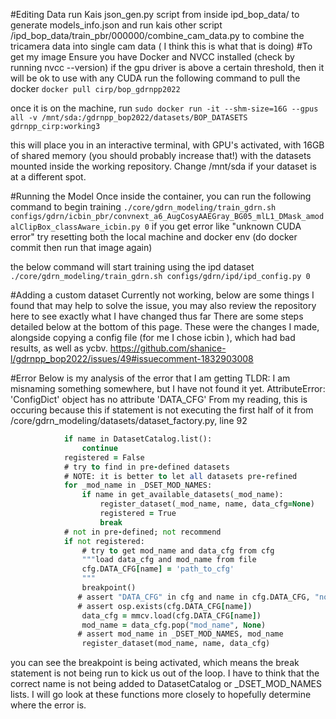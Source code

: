 #Editing Data
run Kais json_gen.py script from inside ipd_bop_data/ to generate models_info.json and run kais other script /ipd_bop_data/train_pbr/000000/combine_cam_data.py to combine the tricamera data into single cam data ( I think this is what that is doing)
#To get my image
Ensure you have Docker and NVCC installed (check by running nvcc --version) if the gpu driver is above a certain threshold, then it will be ok to use with any CUDA
run the following command to pull the docker 
```docker pull cirp/bop_gdrnpp2022```

once it is on the machine, run
```sudo docker run -it --shm-size=16G --gpus all -v /mnt/sda:/gdrnpp_bop2022/datasets/BOP_DATASETS gdrnpp_cirp:working3```

this will place you in an interactive terminal, with GPU's activated, with 16GB of shared memory (you should probably increase that!) with the datasets mounted inside the working repository. Change /mnt/sda if your dataset is at a different spot.

#Running the Model
Once inside the container, you can run the following command to begin training
```./core/gdrn_modeling/train_gdrn.sh configs/gdrn/icbin_pbr/convnext_a6_AugCosyAAEGray_BG05_mlL1_DMask_amodalClipBox_classAware_icbin.py 0```
if you get error like "unknown CUDA error" try resetting both the local machine and docker env (do docker commit then run that image again)

the below command will start training using the ipd dataset
```./core/gdrn_modeling/train_gdrn.sh configs/gdrn/ipd/ipd_config.py 0```

#Adding a custom dataset
Currently not working, below are some things I found that may help to solve the issue, you may also review the repository here to see exactly what I have changed thus far
There are some steps detailed below at the bottom of this page. These were the changes I made, alongside copying a config file (for me I chose icbin ), which had bad results, as well as ycbv.
https://github.com/shanice-l/gdrnpp_bop2022/issues/49#issuecomment-1832903008


#Error
Below is my analysis of the error that I am getting TLDR: I am misnaming something somewhere, but I have not found it yet.
AttributeError: 'ConfigDict' object has no attribute 'DATA_CFG'
From my reading, this is occuring because this if statement is not executing the first half of it from /core/gdrn_modeling/datasets/dataset_factory.py, line 92

```       for name in cfg.DATASETS.get(split, []):
            if name in DatasetCatalog.list():
                continue
            registered = False
            # try to find in pre-defined datasets
            # NOTE: it is better to let all datasets pre-refined
            for _mod_name in _DSET_MOD_NAMES:
                if name in get_available_datasets(_mod_name):
                    register_dataset(_mod_name, name, data_cfg=None)
                    registered = True
                    break
            # not in pre-defined; not recommend
            if not registered:
                # try to get mod_name and data_cfg from cfg
                """load data_cfg and mod_name from file
                cfg.DATA_CFG[name] = 'path_to_cfg'
                """
                breakpoint()
               # assert "DATA_CFG" in cfg and name in cfg.DATA_CFG, "no cfg.DATA_CFG.{}".format(name)
               # assert osp.exists(cfg.DATA_CFG[name])
                data_cfg = mmcv.load(cfg.DATA_CFG[name])
                mod_name = data_cfg.pop("mod_name", None)
               # assert mod_name in _DSET_MOD_NAMES, mod_name
                register_dataset(mod_name, name, data_cfg)

```
you can see the breakpoint is being activated, which means the break statement is not being run to kick us out of the loop. I have to think that the correct name is not being added to DatasetCatalog or _DSET_MOD_NAMES lists. I will go look at these functions more closely to hopefully determine where the error is.
